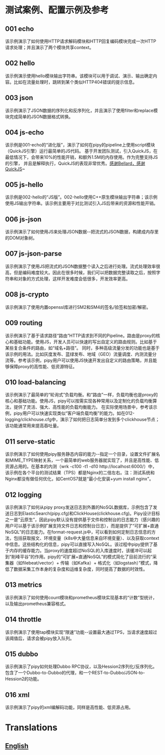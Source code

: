# 测试案例、配置示例及参考

## 001 echo

该示例演示了如何使用HTTP请求解码模块和HTTP回复编码模块完成一次HTTP请求处理；并且演示了两个模块共享context。

## 002 hello

该示例演示使用hello模块输出字符串。该模块可以用于调试、演示、输出确定内容。比如在流量处理时，跳转到某个类似HTTP404错误的提示信息。

## 003 json

该示例演示了JSON数据的序列化和反序列化，并且演示了使用filter和replace模块完成简单的JSON数据格式转换。

## 004 js-echo

该示例是001-echo的“进化版”，演示了如何在pipy的pipeline上使用script模块（QuickJS引擎）运行最简单的JS代码。
基于开发团队测试，引入QuickJS，在最低情况下，会带来10%的性能开销，和额外1.5M的内存使用。作为完整支持JS的引擎，
并且是解释执行，QuickJS的表现非常优秀。[感谢Bellard，感谢QuickJS](https://github.com/bellard/quickjs)~

## 005 js-hello

该示例是002-hello的“JS版”。002-hello使用C++原生模块输出字符串；该示例使用JS输出字符串。该示例主要用于对比测试引入JS后带来的资源和性能开销。

## 006 js-json

该示例演示了如何使用JS来处理JSON数据--把流式的JSON数据，构建成内存里的DOM对象树。

## 007 js-json-parse

该示例演示了使用JS把流式的JSON数据整个读入之后进行处理。流式处理效率很高，但是编码难度较大。因此在很多时候，我们可以把数据完整读取之后，按照字符串和对象的方式处理，这样开发难度会低很多，开发效率更高。

## 008 js-crypto

该示例演示了使用内置openssl库进行SM2和SM4的签名/验签和加密/解密。

## 009 routing

该示例演示了基于请求路径“路由”HTTP请求到不同的Pipeline。路由是proxy的核心和基础功能。使用JS，开发人员可以快速的写出自定义的路由规则。比如基于某些复合条件的路由，如“域名+路径”。
同时，多种高级流量分发的功能也是基于该示例的用法。比如灰度发布、蓝绿发布、地域（GEO）流量调度、内测流量分流等。参考该示例，pipy用户可以使用JS快速开发出自定义的路由策略，并且能够保障proxy的高性能、低资源特征。

## 010 load-balancing

该示例演示了最简单的“轮询式”负载均衡。和“路由”一样，负载均衡也是proxy的核心和基础功能。使用JS，pipy可以按需实现各种常用以及定制化的负载均衡算法，提供了灵活、强大、高性能的负载均衡能力。
在实际使用场景中，参考该示例，pipy用户可以快速实现类似“客户端负载均衡”的能力。如在012-logging/clickhouse.cfg中，演示了如何把日志简单分发到多个clickhouse节点；该功能通常用来提高吞吐量。

## 011 serve-static

该示例演示了如何使用pipy服务静态内容的能力--指定一个目录，设置文件扩展名和MIME_TYPE映射关系，一个最简单的web服务器就实现了，并且是高性能、低资源占用的。在基本的内测（wrk -c100 -t1 -d10 http://localhost:6000/）中，该示例在各个平台的测试结果（TPS）都是Nginx的二倍左右。注：测试系统和Nginx都没有做任何优化，如CentOS7就是“最小化安装+yum install nginx”。

## 012 logging

该示例演示了如何从pipy proxy发送日志到外置的NoSQL数据库，示例包含了发送日志到ElasticSearch(pipy.cfg)和ClickHouse(clickhouse.cfg)。Pipy设计目标之一是“云原生”，因此pipy默认没有提供基于文件和控制台的日志能力（感兴趣的用户可以基于该示例扩展支持文件日志和控制台日志），而是提供了“可扩展+直通NoSQL”的日志能力。在format-request.js中，可以看到如何定制日志信息的方法，包括获取报文、环境变量（k8s中大量信息来自环境变量）、以及获取context中信息。这些结构化的信息，pipy可以直接写入NoSQL。该过程中pipy提供了基于内存的缓存能力。当proxy的速度超过NoSQL的入库速度时，该缓冲可以起到“削峰平谷”的作用。pipy的“可扩展+直通NoSQL”的模式简化了目前流行的“采集器（如filebeat/vector）+ 传输（如Kafka）+ 格式化（如logstash）”模式，降低了数据采集工作本身的复杂度和运维复杂度，同时提高了数据的时效性。

## 013 metrics

该示例演示了如何使用count模块和prometheus模块实现基本的“计数”型统计，以及输出prometheus兼容格式。

## 014 throttle

该示例演示了使用tap模块实现“限速”功能--设置最大通过TPS，当请求速度超过该阈值后，请求会被pipy放入队列。

## 015 dubbo

该示例演示了pipy如何处理Dubbo RPC协议，以及Hession2序列化/反序列化。包含了一个Dubbo-to-Dubbo的代理，和一个REST-to-Dubbo/JSON-to-Hession2的功能。

## 016 xml

该示例演示了pipy的xml编解码功能，同样是高性能、低资源占用。

# Translations

## [English](https://github.com/flomesh-io/pipy/blob/main/test/README.md)
